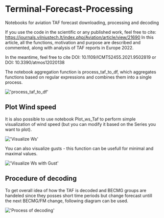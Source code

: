 # Terminal-Forecast-Processing
Notebooks for aviation TAF forecast downloading, processing and decoding

If you use the code in the scientific or any published work, feel free to cite: https://journals.vilniustech.lt/index.php/Aviation/article/view/21690
In this article, all the functions, motivation and purpose are described and commented, along with analysis of TAF reports in Europe 2022.

In the meantime, feel free to cite 
DOI: 10.1109/ICMT52455.2021.9502819 or DOI: 10.3390/atmos12020138

The notebook aggregation function is process_taf_to_df, which aggregates functions based on regular expressions and combines them into a single process.

!['process_taf_to_df'](https://github.com/Sladekd/Terminal-Forecast-Python-Processing/blob/main/Taf_to_df.PNG)

## Plot Wind speed

It is also possible to use notebook Plot_ws_Taf to perform simple visualization of wind speed (but you can modify it based on the Series you want to plot).

!['Visualize Ws'](https://github.com/Sladekd/Terminal-Forecast-Python-Processing/blob/main/Ws_fcst.png)

You can also visualize gusts - this function can be usefull for minimal and maximal values.

!['Visualize Ws with Gust'](https://github.com/Sladekd/Terminal-Forecast-Python-Processing/blob/main/Ws_TAF_Gust.png)

## Procedure of decoding

To get overall idea of how the TAF is decoded and BECMG groups are handeled since they posses short time periods but change forecast untill the next BECMG/FM change, following diagram can be used.

!['Process of decoding'](https://github.com/Sladekd/Terminal-Forecast-Python-Processing/blob/main/Process.PNG)
